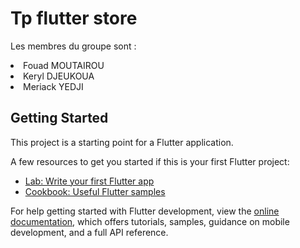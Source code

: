 # Tp flutter store
Les membres du groupe sont :
<li>Fouad MOUTAIROU</li>
<li>Keryl DJEUKOUA</li>
<li>Meriack YEDJI</li>


## Getting Started

This project is a starting point for a Flutter application.

A few resources to get you started if this is your first Flutter project:

- [Lab: Write your first Flutter app](https://docs.flutter.dev/get-started/codelab)
- [Cookbook: Useful Flutter samples](https://docs.flutter.dev/cookbook)

For help getting started with Flutter development, view the
[online documentation](https://docs.flutter.dev/), which offers tutorials,
samples, guidance on mobile development, and a full API reference.
